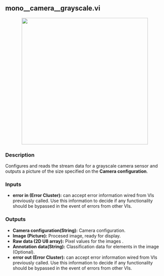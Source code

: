 ## mono__camera__grayscale.vi
<p align="center">
<img src="https://github.com/monoDriveIO/client/raw/master/WikiPhotos/LV_client/sensors/mono__camera__grayscalec.png" width="400"  />
</p>

### Description
Configures and reads the stream data for a grayscale camera sensor and outputs a picture of the size specified on the **Camera configuration**.

### Inputs
- **error in (Error Cluster):** can accept error information wired from VIs previously called. Use this information to decide if any functionality should be bypassed in the event of errors from other VIs.


### Outputs
- **Camera configuration(String):** Camera configuration.
- **Image (Picture):** Procesed image, ready for display.
- **Raw data (2D U8 array):** Pixel values for the images .
- **Annotation data(String):** Classification data for elements in the image (Optional). 
- **error out (Error Cluster):** can accept error information wired from VIs previously called. Use this information to decide if any functionality should be bypassed in the event of errors from other VIs.
